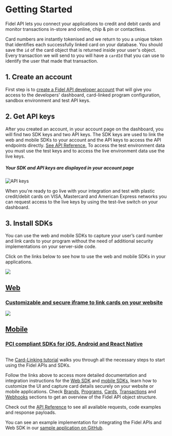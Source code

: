 # Getting Started

Fidel API lets you connect your applications to credit and debit cards and monitor transactions in-store and online, chip & pin or contactless.

Card numbers are instantly tokenised and we return to you a unique token that identifies each successfully linked card on your database. You should save the `id` of the card object that is returned inside your user's object. Every transaction we will send to you will have a `cardId` that you can use to identify the user that made that transaction.

## 1. Create an account
First step is to [create a Fidel API developer account](https://dashboard.fidel.uk/sign-up) that will give you access to the developers' dashboard, card-linked program configuration, sandbox environment and test API keys.

## 2. Get API keys
After you created an account, in your account page on the dashboard, you will find two SDK keys and two API keys. The SDK keys are used to link the web and mobile SDKs to your account and the API keys to access the API endpoints directly. [See API Reference.](https://reference.fidel.uk) To access the test environment data you must use the test keys and to access the live environment data use the live keys.

##### Your SDK and API keys are displayed in your account page

![API keys](https://raw.githubusercontent.com/FidelLimited/docs/master/assets/images/api-keys.png "API keys")

When you're ready to go live with your integration and test with plastic credit/debit cards on VISA, Mastercard and American Express networks you can request access to the live keys by using the test-live switch on your dashboard.

## 3. Install SDKs
You can use the web and mobile SDKs to capture your user’s card number and link cards to your program without the need of additional security implementations on your server-side code.

Click on the links below to see how to use the web and mobile SDKs in your applications.

<div class="row">
  <div class="column">
    <a href="/web-sdk/v2" class="content">
      <img src="https://raw.githubusercontent.com/FidelLimited/docs/master/assets/images/web_sdk.svg" />
      <h2 data-no-link>Web</h2>
      <h3>Customizable and secure iframe to link cards on your website</h3>
    </a>
  </div>
  <div class="column">
    <a href="/mobile-sdks" class="content">
      <img src="https://raw.githubusercontent.com/FidelLimited/docs/master/assets/images/mobile_sdk.svg" />
      <h2  data-no-link>Mobile</h2>
      <h3>PCI compliant SDKs for iOS, Android and React Native</h3>
    </a>
  </div>
</div>

The [Card-Linking tutorial](/tutorials/card-linking) walks you through all the necessary steps to start using the Fidel APIs and SDKs.

Follow the links above to access more detailed documentation and integration instructions for the [Web SDK](/web-sdk/v2) and [mobile SDKs](/mobile-sdks), learn how to customize the UI and capture card details securely on your website or mobile applications. Check [Brands](/brands), [Programs](/programs), [Cards](/cards), [Transactions](/transactions) and [Webhooks](/webhooks) sections to get an overview of the Fidel API object structure.

Check out the [API Reference](https://reference.fidel.uk) to see all available requests, code examples and response payloads.

You can see an example implementation for integrating the Fidel APIs and Web SDK in our [sample application on GitHub](https://github.com/FidelLimited/fidel-api-sample-app).
